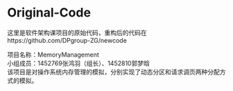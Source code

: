 # Original-Code
  
这里是软件架构课项目的原始代码，重构后的代码在https://github.com/DPgroup-ZG/newcode  

项目名称：MemoryManagement  
小组成员：1452769张鸿羽（组长）、1452810郭梦晗  
该项目是对操作系统内存管理的模拟，分别实现了动态分区和请求调页两种分配方式的模拟。
